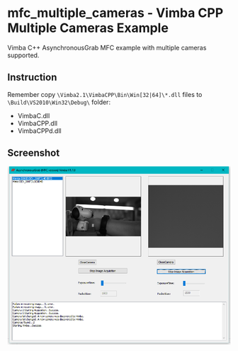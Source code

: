 # mfc_multiple_cameras - Vimba CPP Multiple Cameras Example
Vimba C++ AsynchronousGrab MFC example with multiple cameras supported.

## Instruction
Remember copy `\Vimba2.1\VimbaCPP\Bin\Win[32|64]\*.dll` files to `\Build\VS2010\Win32\Debug\` folder:  
* VimbaC.dll  
* VimbaCPP.dll  
* VimbaCPPd.dll



## Screenshot
![](screenshot.png)
